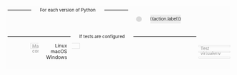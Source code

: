 <div id="flow-diagram">
  <div class="diagram-grid" v-bind:style="gridStyle">
    <!-- BEHIND THE GRID CONTENT -->
    <!-- line for each platform -->
    <div class="grid-line" style="grid-row-start: 3"></div>
    <div class="grid-line" style="grid-row-start: 4"></div>
    <div class="grid-line" style="grid-row-start: 5"></div>
    <!-- the docker container outline -->
    <div class="grid-outline docker">
      <div class="outline">
        Manylinux Docker container
      </div>
    </div>
    <!-- the venv outlines -->
    <div class="grid-outline testVenv" style="grid-row-start: 3">
      <div class="outline">Test virtualenv</div>
    </div>
    <div class="grid-outline testVenv" style="grid-row-start: 4"><div class="outline"></div></div>
    <div class="grid-outline testVenv" style="grid-row-start: 5"><div class="outline"></div></div>
    <!-- THE GRID CONTENT -->
    <!-- the row labels -->
    <div class="grid-row-label" style="grid-row-start: 3">Linux</div>
    <div class="grid-row-label" style="grid-row-start: 4">macOS</div>
    <div class="grid-row-label" style="grid-row-start: 5">Windows</div>
    <!-- the column labels -->
    <div class="grid-column-label"
         style="grid-row: 1 / span 1; grid-column: 5 / -3">
      <div class="label">For each version of Python</div>
    </div>
    <div class="grid-column-label"
         style="grid-row: 2 / span 1;
                grid-column: 8 / -3;
                margin-bottom: 0.5em;">
      <div class="label">If tests are configured</div>
    </div>
    <!-- the steps -->
    <div class="step" v-for="(step, sIndex) in diagram.steps">
      <component v-for="action in step"
                 class="action"
                 v-bind:class="{hasHoverState: action.tooltip}"
                 v-bind:is="action.href ? 'a' : 'div'"
                 v-bind:href="action.href">
        <div class="dots" v-if="action.style == 'dot'">
          <div class="dot"
               v-info="action"
               v-for="(platform, pIndex) in platforms"
               v-if="action.platforms.includes(platform)"
               v-bind:style="{gridRowStart: `${pIndex+3}`,
                              gridColumnStart: `${sIndex+2}`}">
            <div class="dot-graphic"></div>
          </div>
        </div>
        <div class="block-container" v-if="action.style == 'block'">
          <div class="block"
               v-info="action"
               v-bind:style="{...blockStyle(action),
                              gridColumnStart: `${sIndex+2}`}">
            {{action.label}}
          </div>
        </div>
      </a>
    </div>
  </div>
</div>

<script type="module" async>
  import Vue from 'https://cdn.jsdelivr.net/npm/vue@2.6.14/dist/vue.esm.browser.js'
  import 'https://unpkg.com/@popperjs/core@2/dist/umd/popper.min.js'
  import 'https://unpkg.com/tippy.js@6/dist/tippy-bundle.umd.js'

  const diagram = {
    steps: [
      [
        {
          label: 'copy project into docker',
          platforms: ['linux'],
          style: 'block',
          width: 2,
        },
      ],
      [], // empty column so that the manylinux outline intersects the previous column in the middle.
      [
        {
          href: 'options/#before-all',
          platforms: ['linux', 'macos', 'windows'],
          style: 'dot',
          tooltip: {
            title: 'CIBW_BEFORE_ALL',
            tag: 'Optional step',
            description: 'Execute a shell command on the build system before any wheels are built.'
          },
        },
      ],
      [
        {
          label: 'Install Python',
          platforms: ['macos', 'windows'],
          style: 'block',
          tooltip: {
            description: 'Install the version of Python required to build this wheel.'
          },
        },
      ],
      [
        {
          href: 'options/#before-build',
          platforms: ['linux', 'macos', 'windows'],
          style: 'dot',
          tooltip: {
            title: 'CIBW_BEFORE_BUILD',
            tag: 'Optional step',
            description: "Execute a shell command preparing each wheel's build.",
          },
        },
      ],
      [
        {
          label: 'Build wheel',
          href: 'options/#build-frontend',
          platforms: ['linux', 'macos', 'windows'],
          style: 'block',
          tooltip: {
            title: 'CIBW_BUILD_FRONTEND',
            tag: 'Customisable step',
            description: 'Build the wheel according to your package configuration, using the frontend of your choice - pip or build.'
          },
        },
      ],
      [
        {
          label: 'Repair using auditwheel',
          href: 'options/#repair-wheel-command',
          platforms: ['linux'],
          style: 'block',
          tooltip: {
            title: 'CIBW_REPAIR_WHEEL_COMMAND',
            tag: 'Customisable step',
            description: 'Bundle shared libraries and ensure manylinux compliance by running auditwheel on each built wheel.'
          },
        },
        {
          label: 'Repair using delocate',
          href: 'options/#repair-wheel-command',
          platforms: ['macos'],
          style: 'block',
          tooltip: {
            title: 'CIBW_REPAIR_WHEEL_COMMAND',
            tag: 'Customisable step',
            description: 'Bundle shared libraries by running delocate on each built wheel.'
          },
        },
        {
          env: "CIBW_REPAIR_WHEEL_COMMAND",
          href: 'options/#repair-wheel-command',
          label: 'repair wheel',
          platforms: ['windows'],
          style: 'dot',
          optional: true,
          tooltip: {
            title: 'CIBW_REPAIR_WHEEL_COMMAND',
            tag: 'Optional step',
            description: 'Execute a shell command to repair each built wheel'
          },
        },
      ],
      [
        {
          href: 'options/#before-test',
          platforms: ['linux', 'macos', 'windows'],
          style: 'dot',
          tooltip: {
            title: 'CIBW_BEFORE_TEST',
            tag: 'Optional step',
            description: 'Execute a shell command before testing each wheel'
          },
        },
      ],
      [
        {
          label: 'Install wheel',
          platforms: ['linux', 'macos', 'windows'],
          style: 'block',
          tooltip: {
            description: 'Install the wheel we just built into the test virtualenv.'
          },
        },
      ],
      [
        {
          label: 'Test wheel',
          href: 'options/#test-command',
          platforms: ['linux', 'macos', 'windows'],
          style: 'block',
          tooltip: {
            title: 'CIBW_TEST_COMMAND',
            tag: 'Optional step',
            description: 'Execute a shell command to test each built wheel'
          },
        },
      ],
      [
        {
          label: 'Copy wheels out of Docker',
          platforms: ['linux'],
          style: 'block',
          width: 2,
        },
      ],
      [],
    ]
  }

  const diagramComponent = new Vue({
    el: '#flow-diagram',
    data() {
      return {
        diagram,
        platforms: ['linux', 'macos', 'windows'],
      }
    },
    methods: {
      blockStyle(action) {
        let start, end
        if (action.platforms.includes('linux')) {
          start = 3
        } else if (action.platforms.includes('macos')) {
          start = 4
        } else if (action.platforms.includes('windows')) {
          start = 5
        }

        if (action.platforms.includes('windows')) {
          end = 6
        } else if (action.platforms.includes('macos')) {
          end = 5
        } else if (action.platforms.includes('linux')) {
          end = 4
        }

        return {
          gridRowStart: start.toString(),
          gridRowEnd: end.toString(),
          gridColumnEnd: `span ${action.width || 1}`,
        }
      }
    },
    computed: {
      gridStyle() {
        return {
          gridTemplateRows: `auto auto repeat(${this.platforms.length}, 1fr)`,
          gridTemplateColumns: `repeat(${this.diagram.steps.length+1}, auto)`,
        }
      },
    },
    directives: {
      info: {
        inserted(el, binding) {
          const action = binding.value
          const {env, label, optional=false, description=''} = action
          const tooltip = action.tooltip

          if (tooltip) {
            tippy(el, {
              content: `
                <div class="tooltip-title">
                  ${tooltip.title || ''}
                </div>
                <div class="tooltip-tag">
                  ${tooltip.tag || ''}
                </div>
                <div class="tooltip-description">
                  ${tooltip.description}
                </div
              `,
              placement: 'right-start',
              allowHTML: true,
              maxWidth: 'none',
              appendTo: document.getElementById('flow-diagram'),
              offset: [0, 10],
            })
          }
        }
      }
    }
  })
</script>

<style>
  #flow-diagram {
    background: #fcfcfc;
    /* font-family: Inter; */
    /* font-size: 10px; */
    font-size: 0.7em;
    padding-bottom: 2em;
  }
  .diagram-grid {
    display: grid;
    overflow-x: auto;
  }
  .platform, .step, .dots, .block-container, .action {
    display: contents;
  }
  .block, .dot {
    position: relative;
    margin: 2em 0.5em;
  }
  .block {
    background-color: #eee;
    /* margin: 0.5em auto; */
    padding: 0.5em;
    max-width: 6em;
    display: flex;
    align-items: center;
    justify-content: center;
    text-align: center;
  }
  .dot {
    /* margin: 0.5em; */
    display: flex;
    align-items: center;
    justify-content: center;
  }
  .dot-graphic {
    width: 1.3em;
    height: 1.3em;
    border-radius: 50%;
    background: #DADADA;
  }
  a.action {
    color: inherit;
  }
  .action.hasHoverState:hover .dot-graphic {
    background-color: #416EDA;
  }
  .action.hasHoverState:hover .block {
    background-color: #416EDA;
    color: white;
  }
  .grid-column-label {
    height: 2em;
    position: relative;
    display: flex;
    align-items: center;
    justify-content: center;
    margin: 0 0.5em;
  }
  .grid-column-label::before {
    content: "";
    height: 1px;
    background-color: currentColor;
    position: absolute;
    top: calc(50% - 0.5px);
    left: 0;
    right: 0;
  }
  .grid-column-label .label {
    background: #fcfcfc;
    padding: 0 2em;
    position: relative;
  }
  .grid-row-label {
    grid-column: 1 / span 1;
    display: flex;
    align-items: center;
    justify-content: flex-end;
    text-align: right;
    background: #fcfcfc;
    position: relative;
    padding-right: 1em;
    font-size: 1.1em;
  }
  .grid-line {
    grid-column: 1 / -1;
    grid-row-end: span 1;
    position: relative;
  }
  .grid-line::after {
    content: "";
    height: 1px;
    background-color: #979797;
    position: absolute;
    top: calc(50% - 1px);
    left: 0;
    right: 0;
  }
  .grid-outline {
    grid-row-end: span 1;
    position: relative;
    color: #8f8f8f;
  }
  .grid-outline.docker {
    grid-row: 3 / span 1;
    grid-column: 3 / -2;
  }
  .grid-outline.testVenv {
    grid-column: 8 / span 4;
  }
  .grid-outline .outline {
    position: absolute;
    border: 1px solid #e5e5e5;
    padding: 1px 3px;
  }
  .grid-outline.docker .outline  {
    left: 0;
    right: 0;
    top: 0;
    bottom: 0;
  }
  .grid-outline.testVenv .outline  {
    left: 0;
    right: 0;
    top: 0.5em;
    bottom: 0.5em;
  }

  /* style the tooltip */
  .tippy-box {
    background: white;
    box-shadow: 0 2px 6px -1px rgba(0,0,0,0.12);
    border-radius: 0;
    text-align: left;
    font-size: 1em;
    color: #1F1F1F;
    border: 1px solid rgba(0, 0, 0, 0.02);
    width: 14em;
    min-width: min-content;
  }
  .tippy-box[data-placement^='top'] > .tippy-arrow::before {
    border-top-color: white;
  }
  .tippy-box[data-placement^='bottom'] > .tippy-arrow::before {
    border-bottom-color: white;
  }
  .tippy-box[data-placement^='left'] > .tippy-arrow::before {
    border-left-color: white;
  }
  .tippy-box[data-placement^='right'] > .tippy-arrow::before {
    border-right-color: white;
  }
  .tooltip-title {
    font-weight: 600;
    font-size: 1.1em;
    color: #416EDA;
  }
  .tooltip-tag {
    font-weight: 500;
    text-transform: uppercase;
    font-size: 0.9em;
    color: #C9C9C9;
  }
  .tooltip-description {
    margin-top: 1px;
    margin-bottom: 2px;
  }
</style>
